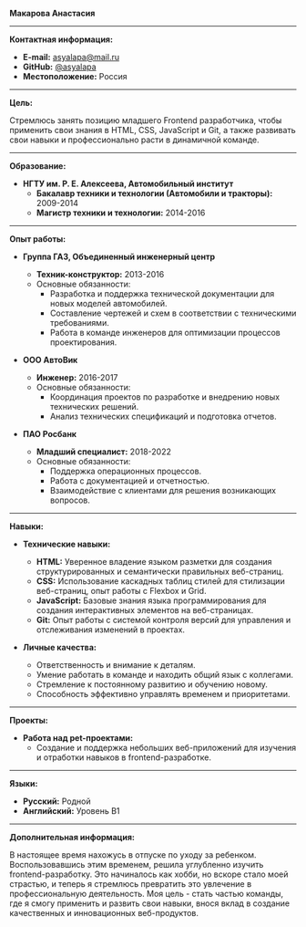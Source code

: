 **Макарова Анастасия**

---

**Контактная информация:**

- **E-mail:** asyalapa@mail.ru
- **GitHub:** [@asyalapa](https://github.com/asyalapa)
- **Местоположение:** Россия

---

**Цель:**

Стремлюсь занять позицию младшего Frontend разработчика, чтобы применить свои знания в HTML, CSS, JavaScript и Git, а также развивать свои навыки и профессионально расти в динамичной команде.

---

**Образование:**

- **НГТУ им. Р. Е. Алексеева, Автомобильный институт**
  - **Бакалавр техники и технологии (Автомобили и тракторы):** 2009-2014
  - **Магистр техники и технологии:** 2014-2016

---

**Опыт работы:**

- **Группа ГАЗ, Объединенный инженерный центр**
  - **Техник-конструктор:** 2013-2016
  - Основные обязанности:
    - Разработка и поддержка технической документации для новых моделей автомобилей.
    - Составление чертежей и схем в соответствии с техническими требованиями.
    - Работа в команде инженеров для оптимизации процессов проектирования.

- **ООО АвтоВик**
  - **Инженер:** 2016-2017
  - Основные обязанности:
    - Координация проектов по разработке и внедрению новых технических решений.
    - Анализ технических спецификаций и подготовка отчетов.

- **ПАО Росбанк**
  - **Младший специалист:** 2018-2022
  - Основные обязанности:
    - Поддержка операционных процессов.
    - Работа с документацией и отчетностью.
    - Взаимодействие с клиентами для решения возникающих вопросов.

---

**Навыки:**

- **Технические навыки:**
  - **HTML:** Уверенное владение языком разметки для создания структурированных и семантически правильных веб-страниц.
  - **CSS:** Использование каскадных таблиц стилей для стилизации веб-страниц, опыт работы с Flexbox и Grid.
  - **JavaScript:** Базовые знания языка программирования для создания интерактивных элементов на веб-страницах.
  - **Git:** Опыт работы с системой контроля версий для управления и отслеживания изменений в проектах.

- **Личные качества:**
  - Ответственность и внимание к деталям.
  - Умение работать в команде и находить общий язык с коллегами.
  - Стремление к постоянному развитию и обучению новому.
  - Способность эффективно управлять временем и приоритетами.

---

**Проекты:**

- **Работа над pet-проектами:** 
  - Создание и поддержка небольших веб-приложений для изучения и отработки навыков в frontend-разработке.

---

**Языки:**

- **Русский:** Родной
- **Английский:** Уровень B1

---

**Дополнительная информация:**

В настоящее время нахожусь в отпуске по уходу за ребенком. Воспользовавшись этим временем, решила углубленно изучить frontend-разработку. Это начиналось как хобби, но вскоре стало моей страстью, и теперь я стремлюсь превратить это увлечение в профессиональную деятельность. Моя цель - стать частью команды, где я смогу применить и развить свои навыки, внося вклад в создание качественных и инновационных веб-продуктов.
